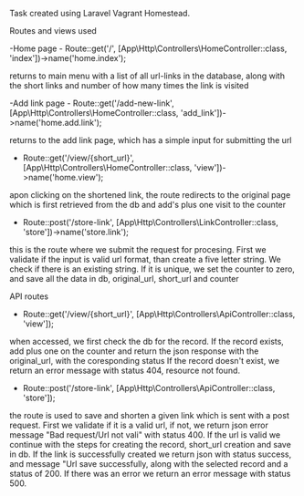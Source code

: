 Task created using Laravel Vagrant Homestead.



Routes and views used 

-Home page - Route::get('/', [App\Http\Controllers\HomeController::class, 'index'])->name('home.index');

returns to main menu with a list of all url-links in the database, along with the short links and number of how many times the link is visited

-Add link page - Route::get('/add-new-link', [App\Http\Controllers\HomeController::class, 'add_link'])->name('home.add.link');

returns to the add link page, which has a simple input for submitting the url

- Route::get('/view/{short_url}', [App\Http\Controllers\HomeController::class, 'view'])->name('home.view');

apon clicking on the shortened link, the route redirects to the original page which is first retrieved from the db and add's plus one visit to the counter

- Route::post('/store-link', [App\Http\Controllers\LinkController::class, 'store'])->name('store.link');

this is the route where we submit the request for procesing. First we validate if the input is valid url format, than create a five letter string. We check if
there is an existing string. If it is unique, we set the counter to zero, and save all the data in db, original_url, short_url and counter


API routes

- Route::get('/view/{short_url}', [App\Http\Controllers\ApiController::class, 'view']);

when accessed, we first check the db for the record. 
If the record exists, add plus one on the counter and return the json response with the original_url, with the coresponding status
If the record doesn't exist, we return an error message with status 404, resource not found.

- Route::post('/store-link', [App\Http\Controllers\ApiController::class, 'store']);

the route is used to save and shorten a given link which is sent with a post request.
First we validate if it is a valid url, if not, we return json error message "Bad request/Url not vali" with status 400.
If the url is valid we continue with the steps for creating the record, short_url creation and save in db.
If the link is successfully created we return json with status success, and message "Url save successfully, along with the selected record and a status of 200.
If there was an error we return an error message with status 500. 